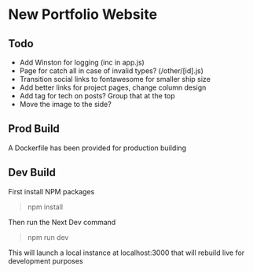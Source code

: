 # New Portfolio Website 

## Todo
- Add Winston for logging (inc in app.js)
- Page for catch all in case of invalid types? (/other/[id].js)
- Transition social links to fontawesome for smaller ship size 
- Add better links for project pages, change column design 
- Add tag for tech on posts? Group that at the top 
- Move the image to the side? 

## Prod Build 
A Dockerfile has been provided for production building 

## Dev Build 
First install NPM packages 

> npm install

Then run the Next Dev command 

> npm run dev

This will launch a local instance at localhost:3000 that will rebuild live for development purposes